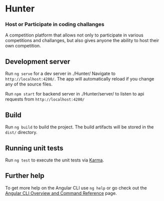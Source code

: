 # Hunter
### Host or Participate in coding challanges
A competition platform that allows not only to participate in various competitions and challanges, but also gives anyone the ability to host their own competition.

## Development server

Run `ng serve` for a dev server in ./Hunter/ Navigate to `http://localhost:4200/`. The app will automatically reload if you change any of the source files.

Run `npm start` for backend server in ./Hunter/server/ to listen to api requests from `http://localhost:4200/`

## Build

Run `ng build` to build the project. The build artifacts will be stored in the `dist/` directory.

## Running unit tests

Run `ng test` to execute the unit tests via [Karma](https://karma-runner.github.io).

## Further help

To get more help on the Angular CLI use `ng help` or go check out the [Angular CLI Overview and Command Reference](https://angular.io/cli) page.
